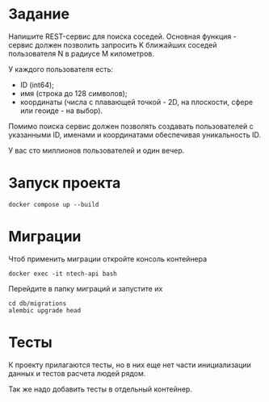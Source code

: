 # Задание

Напишите REST-сервис для поиска соседей. Основная функция - сервис должен позволить запросить K ближайших соседей пользователя N в радиусе M километров.

У каждого пользователя есть:
 - ID (int64);
 - имя (строка до 128 символов);
 - координаты (числа с плавающей точкой - 2D, на плоскости, сфере или геоиде - на выбор).

Помимо поиска сервис должен позволять создавать пользователей с указанными ID, именами и координатами обеспечивая уникальность ID.

У вас сто миллионов пользователей и один вечер.

# Запуск проекта

```
docker compose up --build
```

# Миграции

Чтоб применить миграции откройте консоль контейнера
```
docker exec -it ntech-api bash
```

Перейдите в папку миграций и запустите их
```
cd db/migrations
alembic upgrade head
```

# Тесты

К проекту прилагаются тесты, но в них еще нет части инициализации данных 
и тестов расчета людей рядом.

Так же надо добавить тесты в отдельный контейнер.

